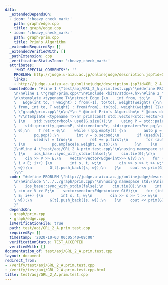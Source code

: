 ```yaml
---
data:
  _extendedDependsOn:
  - icon: ':heavy_check_mark:'
    path: graph/edge.cpp
    title: graph/edge.cpp
  - icon: ':heavy_check_mark:'
    path: graph/prim.cpp
    title: Prim's Algorithm
  _extendedRequiredBy: []
  _extendedVerifiedWith: []
  _pathExtension: cpp
  _verificationStatusIcon: ':heavy_check_mark:'
  attributes:
    '*NOT_SPECIAL_COMMENTS*': ''
    PROBLEM: http://judge.u-aizu.ac.jp/onlinejudge/description.jsp?id=GRL_2_A
    links:
    - http://judge.u-aizu.ac.jp/onlinejudge/description.jsp?id=GRL_2_A
  bundledCode: "#line 1 \"test/aoj/GRL_2_A.prim.test.cpp\"\n#define PROBLEM \"http://judge.u-aizu.ac.jp/onlinejudge/description.jsp?id=GRL_2_A\"\
    \n\n#line 1 \"graph/prim.cpp\"\n#include <bits/stdc++.h>\n#line 2 \"graph/edge.cpp\"\
    \n\ntemplate <typename T>\nstruct Edge {\n    int from, to;\n    T weight;\n \
    \   Edge(int to, T weight) : from(-1), to(to), weight(weight) {}\n    Edge(int\
    \ from, int to, T weight) : from(from), to(to), weight(weight) {}\n};\n#line 3\
    \ \"graph/prim.cpp\"\n\n/*\n * @brief Prim's Algorithm\n * @docs docs/graph/prim.md\n\
    \ */\ntemplate <typename T>\nT prim(const std::vector<std::vector<Edge<T>>>& G)\
    \ {\n    std::vector<bool> used(G.size());\n    using P = std::pair<T, int>;\n\
    \    std::priority_queue<P, std::vector<P>, std::greater<P>> pq;\n    pq.emplace(0,\
    \ 0);\n    T ret = 0;\n    while (!pq.empty()) {\n        auto p = pq.top();\n\
    \        pq.pop();\n        int v = p.second;\n        if (used[v]) continue;\n\
    \        used[v] = true;\n        ret += p.first;\n        for (auto& e : G[v])\
    \ {\n            pq.emplace(e.weight, e.to);\n        }\n    }\n    return ret;\n\
    }\n#line 4 \"test/aoj/GRL_2_A.prim.test.cpp\"\n\nusing namespace std;\n\nint main()\
    \ {\n    ios_base::sync_with_stdio(false);\n    cin.tie(0);\n\n    int V, E;\n\
    \    cin >> V >> E;\n    vector<vector<Edge<int>>> G(V);\n    for (int i = 0;\
    \ i < E; i++) {\n        int s, t, w;\n        cin >> s >> t >> w;\n        G[s].push_back({t,\
    \ w});\n        G[t].push_back({s, w});\n    }\n    cout << prim(G) << endl;\n\
    }\n"
  code: "#define PROBLEM \"http://judge.u-aizu.ac.jp/onlinejudge/description.jsp?id=GRL_2_A\"\
    \n\n#include \"../../graph/prim.cpp\"\n\nusing namespace std;\n\nint main() {\n\
    \    ios_base::sync_with_stdio(false);\n    cin.tie(0);\n\n    int V, E;\n   \
    \ cin >> V >> E;\n    vector<vector<Edge<int>>> G(V);\n    for (int i = 0; i <\
    \ E; i++) {\n        int s, t, w;\n        cin >> s >> t >> w;\n        G[s].push_back({t,\
    \ w});\n        G[t].push_back({s, w});\n    }\n    cout << prim(G) << endl;\n\
    }"
  dependsOn:
  - graph/prim.cpp
  - graph/edge.cpp
  isVerificationFile: true
  path: test/aoj/GRL_2_A.prim.test.cpp
  requiredBy: []
  timestamp: '2020-10-03 00:05:40+09:00'
  verificationStatus: TEST_ACCEPTED
  verifiedWith: []
documentation_of: test/aoj/GRL_2_A.prim.test.cpp
layout: document
redirect_from:
- /verify/test/aoj/GRL_2_A.prim.test.cpp
- /verify/test/aoj/GRL_2_A.prim.test.cpp.html
title: test/aoj/GRL_2_A.prim.test.cpp
---
```

